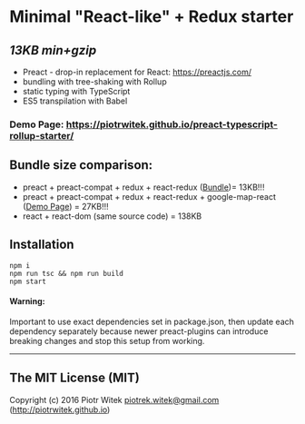 # Minimal "React-like" + Redux starter
## _13KB min+gzip_
- Preact - drop-in replacement for React: https://preactjs.com/
- bundling with tree-shaking with Rollup
- static typing with TypeScript
- ES5 transpilation with Babel

### Demo Page: https://piotrwitek.github.io/preact-typescript-rollup-starter/

## Bundle size comparison:
- preact + preact-compat + redux + react-redux ([Bundle](https://github.com/piotrwitek/preact-typescript-rollup-starter-kit/blob/master/bundle.js.gz))= 13KB!!!
- preact + preact-compat + redux + react-redux + google-map-react ([Demo Page](https://piotrwitek.github.io/preact-typescript-rollup-starter-kit/)) = 27KB!!!
- react + react-dom (same source code) = 138KB

## Installation
```
npm i
npm run tsc && npm run build
npm start
```

#### Warning:
Important to use exact dependencies set in package.json, then update each dependency separately because newer preact-plugins can introduce breaking changes and stop this setup from working.  

---

## The MIT License (MIT)

Copyright (c) 2016 Piotr Witek <piotrek.witek@gmail.com> (http://piotrwitek.github.io)

